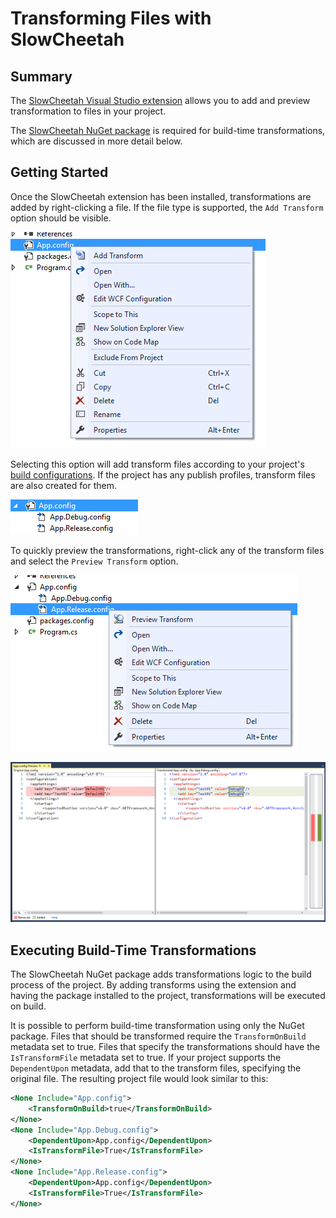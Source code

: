 # Transforming Files with SlowCheetah

## Summary
The [SlowCheetah Visual Studio extension](https://marketplace.visualstudio.com/items?itemName=vscps.SlowCheetah-XMLTransforms) allows you to add and preview transformation to files in your project.

The [SlowCheetah NuGet package](https://www.nuget.org/packages/Microsoft.VisualStudio.SlowCheetah) is required for build-time transformations, which are discussed in more detail below.

## Getting Started

Once the SlowCheetah extension has been installed, transformations are added by right-clicking a file. If the file type is supported, the `Add Transform` option should be visible.

![Add Transform](AddTransforms.png)

Selecting this option will add transform files according to your project's [build configurations](https://msdn.microsoft.com/en-us/library/kkz9kefa.aspx). If the project has any publish profiles, transform files are also created for them.

![Transform files](TransformFiles.png)

To quickly preview the transformations, right-click any of the transform files and select the `Preview Transform` option.

![Transform files](PreviewTransform.png)

![Transform files](PreviewDiff.png)

## Executing Build-Time Transformations

The SlowCheetah NuGet package adds transformations logic to the build process of the project. By adding transforms using the extension and having the package installed to the project, transformations will be executed on build.

It is possible to perform build-time transformation using only the NuGet package. Files that should be transformed require the `TransformOnBuild` metadata set to true. Files that specify the transformations should have the `IsTransformFile` metadata set to true. If your project supports the `DependentUpon` metadata, add that to the transform files, specifying the original file. The resulting project file would look similar to this:

``` xml
<None Include="App.config">
    <TransformOnBuild>true</TransformOnBuild>
</None>
<None Include="App.Debug.config">
    <DependentUpon>App.config</DependentUpon>
    <IsTransformFile>True</IsTransformFile>
</None>
<None Include="App.Release.config">
    <DependentUpon>App.config</DependentUpon>
    <IsTransformFile>True</IsTransformFile>
</None>
```
